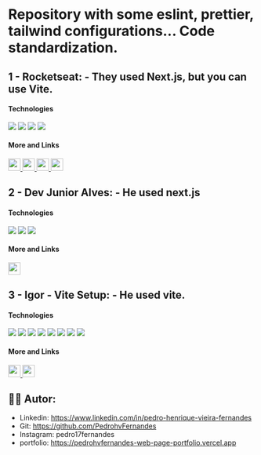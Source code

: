 # Repository with some eslint, prettier, tailwind configurations... Code standardization.

## 1 - Rocketseat: - They used Next.js, but you can use Vite.

#### Technologies

<p>
  <img src="https://img.shields.io/badge/Tailwind_CSS-38B2AC?style=for-the-badge&logo=tailwind-css&logoColor=white">
  <img src="https://img.shields.io/badge/eslint-3A33D1?style=for-the-badge&logo=eslint&logoColor=white">
  <img src="https://img.shields.io/badge/prettier-1A2C34?style=for-the-badge&logo=prettier&logoColor=F7BA3E">
  <img src="https://img.shields.io/badge/Vite-tec?style=for-the-badge&logo=vite&labelColor=yellow&color=%23646CFF">
</p>

#### More and Links
  <a href="https://www.youtube.com/watch?v=cbSHUVSUFgY&t=514s" target="_blank">
    <img height="25" src="https://img.shields.io/badge/Link do video-video?style=flat&color=blue">
  </a>
  <a href="https://github.com/Rocketseat/eslint-config-rocketseat/tree/main" target="_blank">
    <img height="25" src="https://img.shields.io/badge/Pacote do Eslint da rocketseat-package?style=flat&color=blue">
  </a>
  <a href="https://github.com/Rocketseat/eslint-config-rocketseat/tree/main" target="_blank">
    <img height="25" src="https://img.shields.io/badge/Meu pacote de Eslint-package?style=flat&color=blue">
  </a>
  <a href="https://blog.rocketseat.com.br/como-configurar-um-projeto-next-js-com-tailwind-css-eslint-e-prettier/" target="_blank">
    <img height="25" src="https://img.shields.io/badge/Blog rocketseat do pacote do Eslint da rocketseat-package?style=flat&color=blue">
  </a>

## 2 - Dev Junior Alves: - He used next.js

#### Technologies
<p>
  <img src="https://img.shields.io/badge/eslint-3A33D1?style=for-the-badge&logo=eslint&logoColor=white">
  <img src="https://img.shields.io/badge/prettier-1A2C34?style=for-the-badge&logo=prettier&logoColor=F7BA3E">
  <img src="https://img.shields.io/badge/Vite-tec?style=for-the-badge&logo=vite&labelColor=yellow&color=%23646CFF">
</p>

#### More and Links
  <a href="https://www.youtube.com/watch?v=xbrM3aKotao" target="_blank">
    <img height="25" src="https://img.shields.io/badge/Link do video-video?style=flat&color=blue">
  </a>

## 3 - Igor - Vite Setup: - He used vite.

#### Technologies
<p>
  <img src="https://img.shields.io/badge/eslint-3A33D1?style=for-the-badge&logo=eslint&logoColor=white">
  <img src="https://img.shields.io/badge/prettier-1A2C34?style=for-the-badge&logo=prettier&logoColor=F7BA3E">
  <img src="https://img.shields.io/badge/Vite-tec?style=for-the-badge&logo=vite&labelColor=yellow&color=%23646CFF">
  <img src="https://img.shields.io/badge/Storybook-lib?style=for-the-badge&logo=storybook&labelColor=black&color=%23FF4785">
  <img src="https://img.shields.io/badge/styled--components-DB7093?style=for-the-badge&logo=styled-components&logoColor=white"> 
  <img src="https://img.shields.io/badge/playwright-lib?style=for-the-badge&logo=playwright&labelColor=black&color=orange"> 
  <img src="https://img.shields.io/badge/Jest-323330?style=for-the-badge&logo=Jest&logoColor=white"> 
  <img src="https://img.shields.io/badge/Yarn-lib?style=for-the-badge&logo=yarn&logoColor=white&color=%232C8EBB"> 
</p>

#### More and Links
<a href="https://www.youtube.com/watch?v=BP2HGTwMZuo&list=PLt1jJ0_RPJxKwwQdQoAFkurhFU6M1zf41" target="_blank">
  <img height="25" src="https://img.shields.io/badge/Link do video-video?style=flat&color=blue">
</a>
<a href="https://github.com/igorvieira/vite-setup/blob/master/.eslintrc.json" target="_blank">
  <img height="25" src="https://img.shields.io/badge/Github do projeto-git?style=flat&color=blue">
</a>

## 👨‍💻 Autor:

- Linkedin: https://www.linkedin.com/in/pedro-henrique-vieira-fernandes
- Git: https://github.com/PedrohvFernandes
- Instagram: pedro17fernandes
- portfolio: https://pedrohvfernandes-web-page-portfolio.vercel.app
